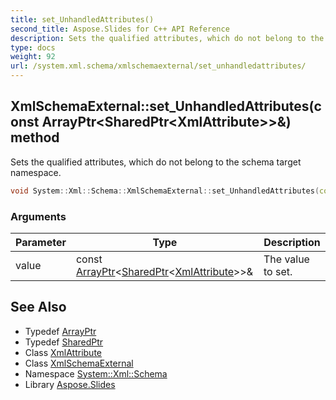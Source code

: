 ```yaml
---
title: set_UnhandledAttributes()
second_title: Aspose.Slides for C++ API Reference
description: Sets the qualified attributes, which do not belong to the schema target namespace.
type: docs
weight: 92
url: /system.xml.schema/xmlschemaexternal/set_unhandledattributes/
---
```

## XmlSchemaExternal::set_UnhandledAttributes(const ArrayPtr\<SharedPtr\<XmlAttribute\>\>\&) method


Sets the qualified attributes, which do not belong to the schema target namespace.

```cpp
void System::Xml::Schema::XmlSchemaExternal::set_UnhandledAttributes(const ArrayPtr<SharedPtr<XmlAttribute>> &value)
```


### Arguments

| Parameter | Type | Description |
| --- | --- | --- |
| value | const [ArrayPtr](../../../system/arrayptr/)\<[SharedPtr](../../../system/sharedptr/)\<[XmlAttribute](../../../system.xml/xmlattribute/)\>\>\& | The value to set. |

## See Also

* Typedef [ArrayPtr](../../../system/arrayptr/)
* Typedef [SharedPtr](../../../system/sharedptr/)
* Class [XmlAttribute](../../../system.xml/xmlattribute/)
* Class [XmlSchemaExternal](../)
* Namespace [System::Xml::Schema](../../)
* Library [Aspose.Slides](../../../)